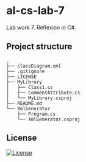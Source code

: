 # al-cs-lab-7
Lab work 7. Reflexion in C#.

## Project structure
```
.
├── classDiagram.xml
├── .gitignore
├── LICENSE
├── MyLibrary
│   ├── Class1.cs
│   ├── CommentAttribute.cs
│   └── MyLibrary.csproj
├── README.md
└── XmlGenerator
    ├── Program.cs
    └── XmlGenerator.csproj
```

## License
[![License](https://img.shields.io/badge/GNU_GPL-v3-red?logo=gnu)](./LICENSE)
